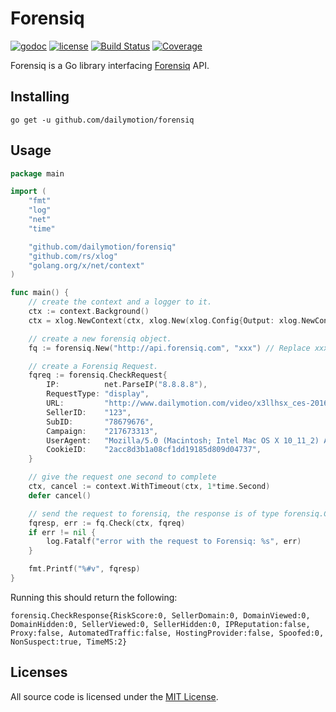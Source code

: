 # Forensiq

[![godoc](http://img.shields.io/badge/godoc-reference-blue.svg?style=flat)](https://godoc.org/github.com/dailymotion/forensiq) [![license](http://img.shields.io/badge/license-MIT-red.svg?style=flat)](https://raw.githubusercontent.com/dailymotion/forensiq/master/LICENSE) [![Build Status](https://travis-ci.org/dailymotion/forensiq.svg?branch=master)](https://travis-ci.org/dailymotion/forensiq) [![Coverage](http://gocover.io/_badge/github.com/dailymotion/forensiq)](http://gocover.io/github.com/dailymotion/forensiq)

Forensiq is a Go library interfacing [Forensiq](http://forensiq.com/)
API.

## Installing

    go get -u github.com/dailymotion/forensiq

## Usage

```Go
package main

import (
	"fmt"
	"log"
	"net"
	"time"

	"github.com/dailymotion/forensiq"
	"github.com/rs/xlog"
	"golang.org/x/net/context"
)

func main() {
	// create the context and a logger to it.
	ctx := context.Background()
	ctx = xlog.NewContext(ctx, xlog.New(xlog.Config{Output: xlog.NewConsoleOutput()}))

	// create a new forensiq object.
	fq := forensiq.New("http://api.forensiq.com", "xxx") // Replace xxx with your client key.

	// create a Forensiq Request.
	fqreq := forensiq.CheckRequest{
		IP:          net.ParseIP("8.8.8.8"),
		RequestType: "display",
		URL:         "http://www.dailymotion.com/video/x3llhsx_ces-2016-wired-s-favorite-gadgets-of-ces_tech",
		SellerID:    "123",
		SubID:       "78679676",
		Campaign:    "217673313",
		UserAgent:   "Mozilla/5.0 (Macintosh; Intel Mac OS X 10_11_2) AppleWebKit/537.36 (KHTML, like Gecko) Chrome/47.0.2526.106 Safari/537.36",
		CookieID:    "2acc8d3b1a08cf1dd19185d809d04737",
	}

	// give the request one second to complete
	ctx, cancel := context.WithTimeout(ctx, 1*time.Second)
	defer cancel()

	// send the request to forensiq, the response is of type forensiq.CheckResponse
	fqresp, err := fq.Check(ctx, fqreq)
	if err != nil {
		log.Fatalf("error with the request to Forensiq: %s", err)
	}

	fmt.Printf("%#v", fqresp)
}
```

Running this should return the following:

```
forensiq.CheckResponse{RiskScore:0, SellerDomain:0, DomainViewed:0, DomainHidden:0, SellerViewed:0, SellerHidden:0, IPReputation:false, Proxy:false, AutomatedTraffic:false, HostingProvider:false, Spoofed:0, NonSuspect:true, TimeMS:2}
```

## Licenses

All source code is licensed under the [MIT License](https://raw.github.com/dailymotion/forensiq/master/LICENSE).
